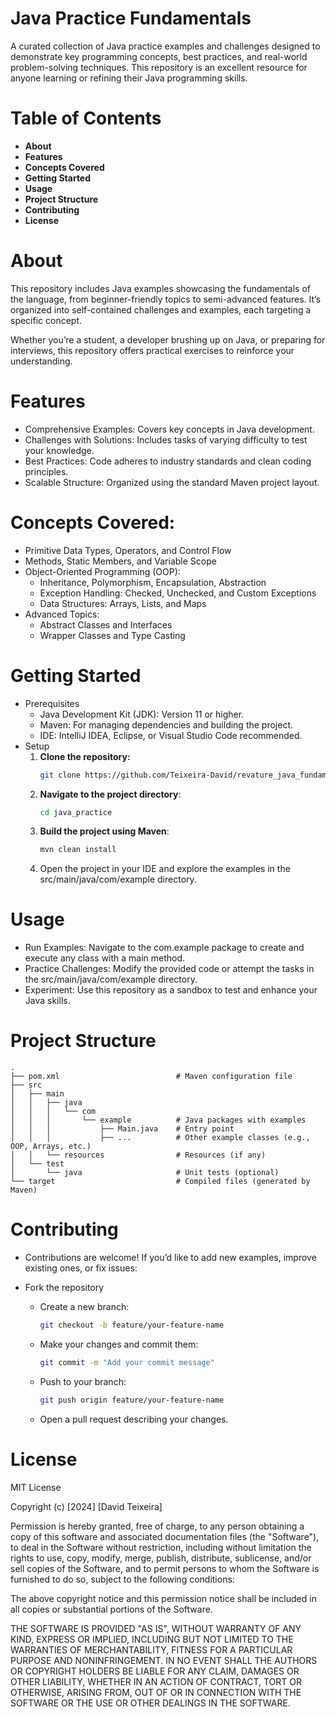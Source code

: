 # Java Practice Fundamentals
A curated collection of Java practice examples and challenges designed to demonstrate key programming concepts, best practices, and real-world problem-solving techniques. This repository is an excellent resource for anyone learning or refining their Java programming skills.

# Table of Contents
- **About**
- **Features**
- **Concepts Covered**
- **Getting Started**
- **Usage**
- **Project Structure**
- **Contributing**
- **License**

# About
This repository includes Java examples showcasing the fundamentals of the language, from beginner-friendly topics to semi-advanced features. It’s organized into self-contained challenges and examples, each targeting a specific concept.

Whether you’re a student, a developer brushing up on Java, or preparing for interviews, this repository offers practical exercises to reinforce your understanding.

# Features
- Comprehensive Examples: Covers key concepts in Java development.
- Challenges with Solutions: Includes tasks of varying difficulty to test your knowledge.
- Best Practices: Code adheres to industry standards and clean coding principles.
- Scalable Structure: Organized using the standard Maven project layout.

# Concepts Covered:
- Primitive Data Types, Operators, and Control Flow
- Methods, Static Members, and Variable Scope
- Object-Oriented Programming (OOP):
    - Inheritance, Polymorphism, Encapsulation, Abstraction
    - Exception Handling: Checked, Unchecked, and Custom Exceptions
    - Data Structures: Arrays, Lists, and Maps
- Advanced Topics:
    - Abstract Classes and Interfaces
    - Wrapper Classes and Type Casting

# Getting Started
- Prerequisites
    - Java Development Kit (JDK): Version 11 or higher.
    - Maven: For managing dependencies and building the project.
    - IDE: IntelliJ IDEA, Eclipse, or Visual Studio Code recommended.
- Setup
    1. **Clone the repository:**
        ````sh 
        git clone https://github.com/Teixeira-David/revature_java_fundamental_practice.git
    2. **Navigate to the project directory**:
        ````sh 
        cd java_practice
    3. **Build the project using Maven**:
        ````sh 
        mvn clean install
    4. Open the project in your IDE and explore the examples in the src/main/java/com/example directory.

# Usage
- Run Examples: Navigate to the com.example package to create and execute any class with a main method.
- Practice Challenges: Modify the provided code or attempt the tasks in the src/main/java/com/example directory.
- Experiment: Use this repository as a sandbox to test and enhance your Java skills.

# Project Structure
    .
    ├── pom.xml                          # Maven configuration file
    ├── src
    │   ├── main
    │   │   ├── java
    │   │   │   └── com
    │   │   │       └── example          # Java packages with examples
    │   │   │           ├── Main.java    # Entry point
    │   │   │           ├── ...          # Other example classes (e.g., OOP, Arrays, etc.)
    │   │   └── resources                # Resources (if any)
    │   └── test
    │       └── java                     # Unit tests (optional)
    └── target                           # Compiled files (generated by Maven)

# Contributing
- Contributions are welcome! If you’d like to add new examples, improve existing ones, or fix issues:

- Fork the repository
    - Create a new branch:
        ````sh
        git checkout -b feature/your-feature-name
    - Make your changes and commit them:
        ````sh
        git commit -m "Add your commit message"
    - Push to your branch:
        ````sh
        git push origin feature/your-feature-name
    - Open a pull request describing your changes.

# License
MIT License

Copyright (c) [2024] [David Teixeira]

Permission is hereby granted, free of charge, to any person obtaining a copy
of this software and associated documentation files (the "Software"), to deal
in the Software without restriction, including without limitation the rights
to use, copy, modify, merge, publish, distribute, sublicense, and/or sell
copies of the Software, and to permit persons to whom the Software is
furnished to do so, subject to the following conditions:

The above copyright notice and this permission notice shall be included in all
copies or substantial portions of the Software.

THE SOFTWARE IS PROVIDED "AS IS", WITHOUT WARRANTY OF ANY KIND, EXPRESS OR
IMPLIED, INCLUDING BUT NOT LIMITED TO THE WARRANTIES OF MERCHANTABILITY,
FITNESS FOR A PARTICULAR PURPOSE AND NONINFRINGEMENT. IN NO EVENT SHALL THE
AUTHORS OR COPYRIGHT HOLDERS BE LIABLE FOR ANY CLAIM, DAMAGES OR OTHER
LIABILITY, WHETHER IN AN ACTION OF CONTRACT, TORT OR OTHERWISE, ARISING FROM,
OUT OF OR IN CONNECTION WITH THE SOFTWARE OR THE USE OR OTHER DEALINGS IN THE
SOFTWARE.